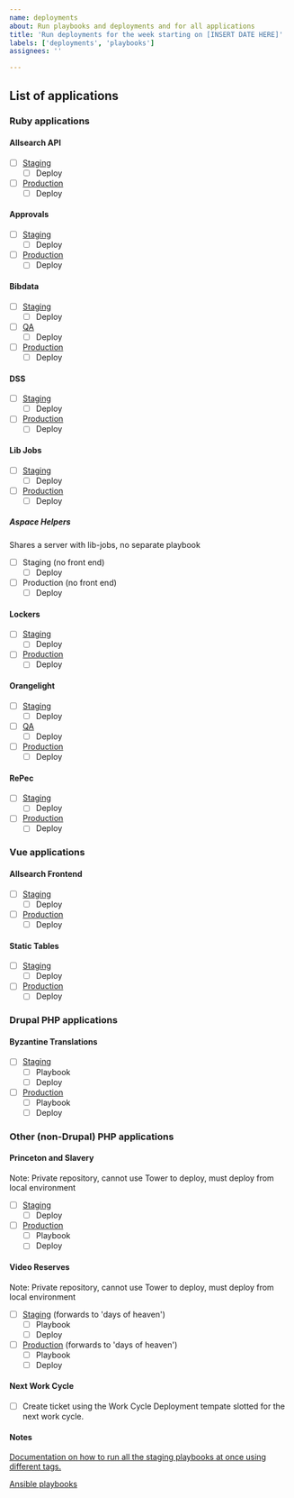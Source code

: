 ```yaml
---
name: deployments
about: Run playbooks and deployments and for all applications
title: 'Run deployments for the week starting on [INSERT DATE HERE]'
labels: ['deployments', 'playbooks']
assignees: ''

---
```

## List of applications
### Ruby applications
#### Allsearch API
- [ ] [Staging](https://allsearch-api-staging.princeton.edu/)
  - [ ] Deploy
- [ ] [Production](https://allsearch-api.princeton.edu/)
  - [ ] Deploy
#### Approvals
- [ ] [Staging](https://approvals-staging.princeton.edu/)
  - [ ] Deploy
- [ ] [Production](https://approvals.princeton.edu/)
  - [ ] Deploy
#### Bibdata
- [ ] [Staging](https://bibdata-staging.lib.princeton.edu/)
  - [ ] Deploy
- [ ] [QA](https://bibdata-qa.princeton.edu/)
  - [ ] Deploy
- [ ] [Production](https://bibdata.princeton.edu/)
  - [ ] Deploy
#### DSS
- [ ] [Staging](https://dss-staging.princeton.edu/catalog)
  - [ ] Deploy
- [ ] [Production](https://dss.princeton.edu/catalog)
  - [ ] Deploy
#### Lib Jobs
- [ ] [Staging](https://lib-jobs-staging.princeton.edu/)
  - [ ] Deploy
- [ ] [Production](https://lib-jobs.princeton.edu/)
  - [ ] Deploy
##### Aspace Helpers
Shares a server with lib-jobs, no separate playbook
- [ ] Staging (no front end)
  - [ ] Deploy
- [ ] Production (no front end)
  - [ ] Deploy
#### Lockers
- [ ] [Staging](https://lockers-and-study-spaces-staging.princeton.edu/)
  - [ ] Deploy
- [ ] [Production](https://lockers-and-study-spaces.princeton.edu/)
  - [ ] Deploy
#### Orangelight
- [ ] [Staging](https://catalog-staging.princeton.edu/)
  - [ ] Deploy
- [ ] [QA](https://catalog-qa.princeton.edu/)
  - [ ] Deploy
- [ ] [Production](https://catalog.princeton.edu/)
  - [ ] Deploy
#### RePec
- [ ] [Staging](https://repec-staging.princeton.edu/)
  - [ ] Deploy
- [ ] [Production](https://repec-prod.princeton.edu/)
  - [ ] Deploy

### Vue applications
#### Allsearch Frontend
- [ ] [Staging](https://allsearch-staging.princeton.edu/)
  - [ ] Deploy
- [ ] [Production](https://allsearch.princeton.edu/)
  - [ ] Deploy
#### Static Tables
- [ ] [Staging](https://static-tables-staging.princeton.edu/)
  - [ ] Deploy
- [ ] [Production](https://static-tables-prod.princeton.edu/)
  - [ ] Deploy

### Drupal PHP applications
#### Byzantine Translations
- [ ] [Staging](https://byzantine-staging.lib.princeton.edu/)
  - [ ] Playbook
  - [ ] Deploy
- [ ] [Production](https://byzantine.lib.princeton.edu/)
  - [ ] Playbook
  - [ ] Deploy

### Other (non-Drupal) PHP applications
#### Princeton and Slavery
Note: Private repository, cannot use Tower to deploy, must deploy from local environment
- [ ] [Staging](https://slavery-staging.princeton.edu/)
  - [ ] Deploy
- [ ] [Production](https://slavery.princeton.edu/)
  - [ ] Playbook
  - [ ] Deploy
#### Video Reserves
Note: Private repository, cannot use Tower to deploy, must deploy from local environment
- [ ] [Staging](https://videoreserves-staging.princeton.edu/hrc/vod/clip.php) (forwards to 'days of heaven')
  - [ ] Playbook
  - [ ] Deploy
- [ ] [Production](https://videoreserves-prod.princeton.edu/hrc/vod/clip.php) (forwards to 'days of heaven')
  - [ ] Playbook
  - [ ] Deploy

#### Next Work Cycle

- [ ] Create ticket using the Work Cycle Deployment tempate slotted for the next work cycle. 

#### Notes
[Documentation on how to run all the staging playbooks at once using different tags.](https://github.com/pulibrary/dacs_handbook/blob/main/maintenance.md)

[Ansible playbooks](https://github.com/pulibrary/princeton_ansible/tree/main/playbooks)
